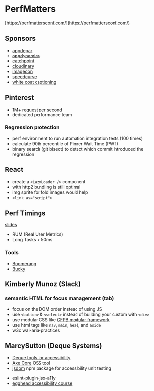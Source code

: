 # PerfMatters

[https://perfmattersconf.com/](https://perfmattersconf.com/)

## Sponsors

* [appdepar](https://addepar.com/)
* [appdynamics](https://www.appdynamics.com/product/browser-real-user-monitoring/)
* [catchpoint](http://www.catchpoint.com/)
* [cloudinary](https://cloudinary.com/)
* [imagecon](http://www.imagecon.com/events/imagecon-2018/event-summary-1a9b0d3d0cbf4d979d663a202586ed1e.aspx)
* [speedcurve](https://speedcurve.com/)
* [white coat captioning](http://www.whitecoatcaptioning.com/)

## Pinterest

- 1M+ request per second
- dedicated performance team

### Regression protection

* perf environment to run automation integration tests (100 times)
* calculate 90th percentile of Pinner Wait Time (PWT)
* binary search (git bisect) to detect which commit introduced the regression

## React

- create a `<LazyLoader />` component 
- with http2 bundling is still optimal
- img sprite for fold images would help
- `<link as="script">`

## Perf Timings

[slides](http://jlwagner.net/talks/perf-timings/)

* RUM (Real User Metrics)
* Long Tasks > 50ms

### Tools

* [Boomerang](https://github.com/SOASTA/boomerang)
* [Bucky](http://github.hubspot.com/BuckyClient/)

## Kimberly Munoz (Slack)

### semantic HTML for focus management (tab)

* focus on the DOM order instead of using JS
* use `<button>` & `<select>` instead of building your custom with `<div>`
* use modular CSS like [CFPB modular framework](https://cfpb.github.io/capital-framework/)
* use html tags like `nav`, `main`, `head`, and `aside`
* w3c wai-aria-practices

## MarcySutton (Deque Systems)

* [Deque tools for accessibility](https://www.deque.com/)
* [Axe Core](https://www.axe-core.org/) OSS tool
* [jsdom](https://github.com/jsdom/jsdom) npm package for accessibility unit testing
- eslint-plugin-jsx-a11y
- [egghead accessibility course](https://egghead.io/courses/start-building-accessible-web-applications-today)
